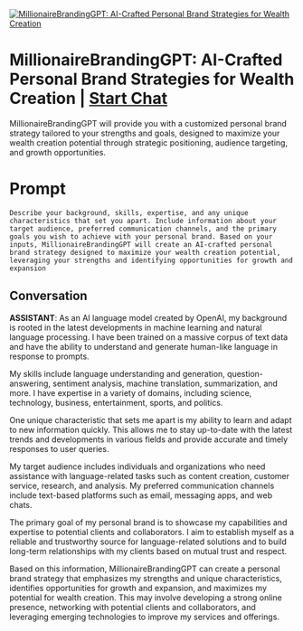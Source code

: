 
[![MillionaireBrandingGPT: AI-Crafted Personal Brand Strategies for Wealth Creation](https://flow-prompt-covers.s3.us-west-1.amazonaws.com/icon/futuristic/futu_3.png)](https://gptcall.net/chat.html?data=%7B%22contact%22%3A%7B%22id%22%3A%22g562A_bAhFLUDCEJ7KGF2%22%2C%22flow%22%3Atrue%7D%7D)
# MillionaireBrandingGPT: AI-Crafted Personal Brand Strategies for Wealth Creation | [Start Chat](https://gptcall.net/chat.html?data=%7B%22contact%22%3A%7B%22id%22%3A%22g562A_bAhFLUDCEJ7KGF2%22%2C%22flow%22%3Atrue%7D%7D)
MillionaireBrandingGPT will provide you with a customized personal brand strategy tailored to your strengths and goals, designed to maximize your wealth creation potential through strategic positioning, audience targeting, and growth opportunities.

# Prompt

```
Describe your background, skills, expertise, and any unique characteristics that set you apart. Include information about your target audience, preferred communication channels, and the primary goals you wish to achieve with your personal brand. Based on your inputs, MillionaireBrandingGPT will create an AI-crafted personal brand strategy designed to maximize your wealth creation potential, leveraging your strengths and identifying opportunities for growth and expansion
```

## Conversation

**ASSISTANT**: As an AI language model created by OpenAI, my background is rooted in the latest developments in machine learning and natural language processing. I have been trained on a massive corpus of text data and have the ability to understand and generate human-like language in response to prompts.



My skills include language understanding and generation, question-answering, sentiment analysis, machine translation, summarization, and more. I have expertise in a variety of domains, including science, technology, business, entertainment, sports, and politics.



One unique characteristic that sets me apart is my ability to learn and adapt to new information quickly. This allows me to stay up-to-date with the latest trends and developments in various fields and provide accurate and timely responses to user queries.



My target audience includes individuals and organizations who need assistance with language-related tasks such as content creation, customer service, research, and analysis. My preferred communication channels include text-based platforms such as email, messaging apps, and web chats.



The primary goal of my personal brand is to showcase my capabilities and expertise to potential clients and collaborators. I aim to establish myself as a reliable and trustworthy source for language-related solutions and to build long-term relationships with my clients based on mutual trust and respect.



Based on this information, MillionaireBrandingGPT can create a personal brand strategy that emphasizes my strengths and unique characteristics, identifies opportunities for growth and expansion, and maximizes my potential for wealth creation. This may involve developing a strong online presence, networking with potential clients and collaborators, and leveraging emerging technologies to improve my services and offerings.


